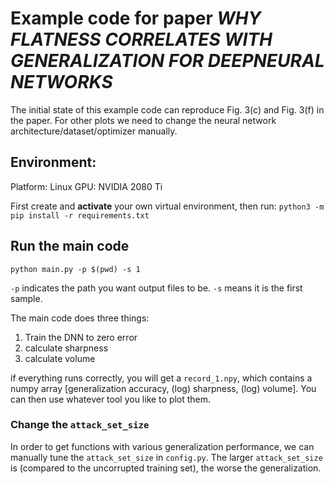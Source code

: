 # Example code for paper *WHY FLATNESS CORRELATES WITH GENERALIZATION FOR DEEPNEURAL NETWORKS*

The initial state of this example code can reproduce Fig. 3(c) and Fig. 3(f) in the paper.
For other plots we need to change the neural network architecture/dataset/optimizer manually. 

## Environment:

Platform: Linux
GPU: NVIDIA 2080 Ti

First create and **activate** your own virtual environment, then run: 
`python3 -m pip install -r requirements.txt`

## Run the main code

`python main.py -p $(pwd) -s 1`

`-p` indicates the path you want output files to be. `-s` means it is the first sample.

The main code does three things:
1. Train the DNN to zero error
2. calculate sharpness
3. calculate volume

if everything runs correctly, you will get a `record_1.npy`, which contains a numpy array
    [generalization accuracy, (log) sharpness, (log) volume].
    You can then use whatever tool you like to plot them.

### Change the `attack_set_size`

In order to get functions with various generalization performance, we can manually tune the `attack_set_size` in `config.py`. The larger `attack_set_size` is (compared to the uncorrupted training set), the worse the generalization. 
